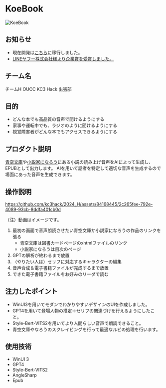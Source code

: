 # KoeBook

![KoeBook](https://kc3.me/cms/wp-content/uploads/2023/11/2b1b6d9083182c0ce0aeb60000b4d7a7.png)
<!-- プロダクト名・イメージ画像を差し変えてください -->


## お知らせ  
- 現在開発は[こちら](https://github.com/OUCC/KoeBook)に移行しました。
- [LINEヤフー株式会社様より企業賞を受賞しました。](https://kc3.me/news/2405/)

## チーム名
チームH OUCC KC3 Hack 出張部


## 目的

- どんな本でも高品質の音声で聞けるようにする
- 家事や運転中でも、ラジオのように聞けるようにする
- 視覚障害者がどんな本でもアクセスできるようにする

## プロダクト説明
[青空文庫](https://www.aozora.gr.jp/)や[小説家になろう](https://syosetu.com/)にある小説の読み上げ音声をAIによって生成し、EPUBとして出力します。
AIを用いて話者を特定して適切な音声を生成するので場面にあった音声を生成できます。


## 操作説明

https://github.com/kc3hack/2024_H/assets/84168445/2c265fee-792e-4089-93cb-8ddfa401cb0d

（注）動画はイメージです。  

1. 最初の画面で音声朗読させたい青空文庫か小説家になろうの作品のリンクを張る
   - 青空文庫は図書カードページのxhtmlファイルのリンク
   - 小説家になろうは目次のページ
2. GPTの解析が終わるまで放置
3. （やりたい人は）セリフに対応するキャラクターの編集
4. 音声合成＆電子書籍ファイルが完成するまで放置
5. できた電子書籍ファイルをお好みのリーダで読む

## 注力したポイント

- WinUI3を用いてモダンでわかりやすいデザインのUIを作成しました。
- GPT4を用いて登場人物の推定＋セリフの関連づけを行えるようにしたこと。
- Style-Bert-VITS2を用いてより人間らしい音声で朗読できること。
- 青空文庫やなろうのスクレイビングを行って最適なルビの処理を行います。

## 使用技術

- WinUI 3
- GPT4
- Style-Bert-VITS2
- AngleSharp
- Epub
